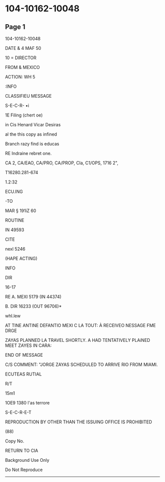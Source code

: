 # 104-10162-10048

## Page 1

104-10162-10048

DATE & 4 MAF 50

10 = DIRECTOR

FROM & MEXICO

ACTION: WH 5

:INFO

CLASSIFIEU MESSAGE

S-E-C-R- •i

1E Filing (chert oe)

in Cis Henard Vicar Desiras

al the this copy as infined

Branch razy find is educas

RE Indraine rebret one.

CA 2, CA/EAO, CA/PRO, CA/PROP, Cla, C1/OPS, 1716 2",

T16280.281-674

1.2:32

ECU.ING

-TO

MAR § 191iZ 60

ROUTINE

IN 49593

CITE

nexl 5246

(HAPE ACTING)

INFO

DIR

16-17

RE A. MEXI 5179 (IN 44374)

B. DIR 16233 (OUT 96706)*

whl.lew

AT TINE ANTINE DEFANTIO MEXI C LA TOUT: À RECEIVEO NESSAGE FME DRGE

ZAYAS PLANNED LA TRAVEL SHORTLY. A HAD TENTATIVELY PLAiNED MEET ZAYES IN CARA:

END OF MESSAGE

C/S COMMENT: "JORGE ZAYAS SCHEDULED TO ARRIVE RIO FROM MIAMI.

ECUTEAS RUTIAL

R/T

15m1

1OE9 1380 l'as terrore

S-E-C-R-E-T

REPRODUCTION BY OTHER THAN THE ISSUING OFFICE IS PROHIBITED

(88)

Copy No.

RETURN TO CIA

Background Use Only

Do Not Reproduce

---

